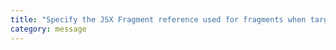 ```yaml
---
title: "Specify the JSX Fragment reference used for fragments when targeting React JSX emit e.g. 'React.Fragment' or 'Fragment'."
category: message
---
```

